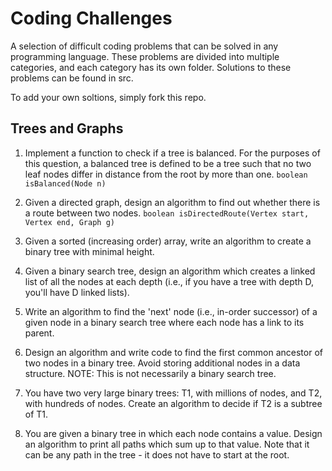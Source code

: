 Coding Challenges
=========
A selection of difficult coding problems that can be solved in any programming language. These problems are divided into multiple categories, and each category has its own folder. Solutions to these problems can be found in src.

To add your own soltions, simply fork this repo.

## Trees and Graphs
1. Implement a function to check if a tree is balanced. For the purposes of this question,
a balanced tree is defined to be a tree such that no two leaf nodes differ in distance
from the root by more than one.
```boolean isBalanced(Node n)```

2. Given a directed graph, design an algorithm to find out whether there is a route
between two nodes.
```boolean isDirectedRoute(Vertex start, Vertex end, Graph g)```

3. Given a sorted (increasing order) array, write an algorithm to create a binary tree with
minimal height.

4. Given a binary search tree, design an algorithm which creates a linked list of all the
nodes at each depth (i.e., if you have a tree with depth D, you'll have D linked lists).

5. Write an algorithm to find the 'next' node (i.e., in-order successor) of a given node in
a binary search tree where each node has a link to its parent.

6. Design an algorithm and write code to find the first common ancestor of two nodes
in a binary tree. Avoid storing additional nodes in a data structure. NOTE: This is not
necessarily a binary search tree.

7. You have two very large binary trees: T1, with millions of nodes, and T2, with hundreds
of nodes. Create an algorithm to decide if T2 is a subtree of T1.

8. You are given a binary tree in which each node contains a value. Design an algorithm
to print all paths which sum up to that value. Note that it can be any path in the tree -
it does not have to start at the root.
